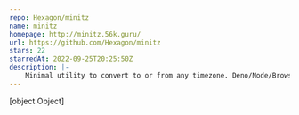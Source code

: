 ```yaml
---
repo: Hexagon/minitz
name: minitz
homepage: http://minitz.56k.guru/
url: https://github.com/Hexagon/minitz
stars: 22
starredAt: 2022-09-25T20:25:50Z
description: |-
    Minimal utility to convert to or from any timezone. Deno/Node/Browser. ESM/CommonJS.
---
```


[object Object]
